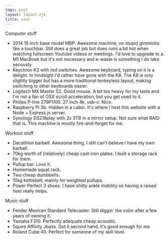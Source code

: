 ```yaml
---
tags: post
layout: layout.njk
title: uses
---
```


Computer stuff

- 2014 15 inch base model MBP. Awesome machine, no stupid gimmicks like a touchbar. Still does a great job but does runs a bit hot when watching fullscreen Youtube videos or meetings. I'd love to upgrade to a M1 MacBook but it's not necessary and e-waste is something I do take seriously. 
- Keychron K2 with red switches. Awesome keyboard, typing on it is a delight. In hindsight I'd rather have gone with the K8. The K8 is only slightly bigger but has a more traditional tenkeyless layout, making switching to other keyboards easier.
- Logitech MX Master S2. Good mouse. A bit too heavy for my taste and I'm not a fan of OSX scroll acceleration, but you get used to it.
- Philips P-line 279P1/00. 27 inch 4k, usb-c. Nice.
- Raspberry Pi 3b. Hidden in a cabin. It's where I host this website with a Node + Express.js server.
- Synology DS218play with 2x 3TB in a mirror setup. Not sure what RAID that is. This machine is mostly fire-and-forget for me.

Workout stuff

- Decathlon barbell. Awesome thing, I still can't believe I have my own barbell.
- 70kg worth of (relatively) cheap cast-iron plates. I built a storage rack for them.
- Pullup bar. Love it.
- Homemade squat rack.
- Two cheap dumbbells.
- 10kg kettlebell, mainly for weighted pullups.
- Power Perfect 3 shoes. I have shitty ankle mobility so having a raised heel really helps.


Music stuff

- Fender Mexican Standard Telecaster. Still diggin' the color after a few years of owning it.
- Yamaha F310. Perfectly adequate cheap acoustic.
- Squire Affinity Jbass. Got it second hand, it's good enough for me
- Roland Cube 40. Perfect for someone of my skill level.


